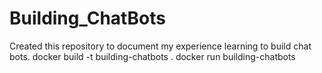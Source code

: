 # Building_ChatBots
Created this repository to document my experience learning to build chat bots.
docker build -t building-chatbots .
docker run building-chatbots
